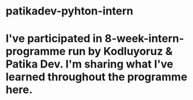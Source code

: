 # patikadev-pyhton-intern

# I've participated in 8-week-intern-programme run by Kodluyoruz & Patika Dev. I'm sharing what I've learned throughout the programme here. 
